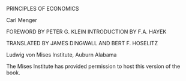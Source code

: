 PRINCIPLES OF
ECONOMICS

Carl Menger

FOREWORD BY PETER G. KLEIN
INTRODUCTION BY F.A. HAYEK

TRANSLATED BY
JAMES DINGWALL AND BERT F. HOSELITZ

Ludwig von Mises Institute, Auburn Alabama

The Mises Institute has provided permission to host this version of the book.
